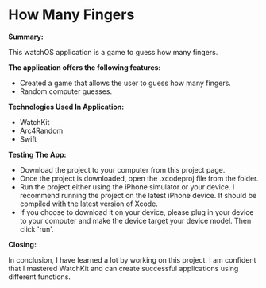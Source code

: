 # How Many Fingers

**Summary:**

This watchOS application is a game to guess how many fingers.

**The application offers the following features:**

* Created a game that allows the user to guess how many fingers.
* Random computer guesses.

**Technologies Used In Application:**
* WatchKit
* Arc4Random
* Swift


**Testing The App:**
* Download the project to your computer from this project page.
* Once the project is downloaded, open the .xcodeproj file from the folder.
* Run the project either using the iPhone simulator or your device. I recommend running the project on the latest iPhone device. It should be compiled with the latest version of Xcode.
* If you choose to download it on your device, please plug in your device to your computer and make the device target your device model. Then click 'run'.

**Closing:**

In conclusion, I have learned a lot by working on this project. I am confident that I mastered WatchKit and can create successful applications using different functions.
